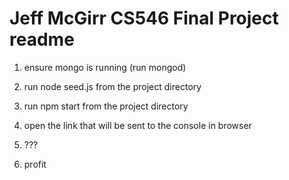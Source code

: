 # Jeff McGirr CS546 Final Project readme

1. ensure mongo is running (run mongod)

2. run node seed.js from the project directory

3. run npm start from the project directory

4. open the link that will be sent to the console in browser

5. ???

6. profit